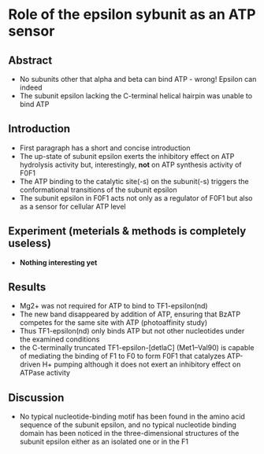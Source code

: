 # Role of the epsilon sybunit as an ATP sensor

## Abstract

- No subunits other that alpha and beta can bind ATP - wrong! Epsilon can indeed
- The subunit epsilon lacking the C-terminal helical hairpin was unable to bind ATP

## Introduction

- First paragraph has a short and concise introduction
- The up-state of subunit epsilon exerts the inhibitory effect on ATP hydrolysis activity but, interestingly, **not** on ATP synthesis activity of F0F1
- The ATP binding to the catalytic site(-s) on the subunit(-s) triggers the conformational transitions of the subunit epsilon
- The subunit epsilon in F0F1 acts not only as a regulator of F0F1 but also as a sensor for cellular ATP level

## Experiment (meterials & methods is completely useless)

- **Nothing interesting yet**

## Results

- Mg2+ was not required for ATP to bind to TF1-epsilon(nd)
- The new band disappeared by addition of ATP, ensuring that BzATP competes for the same site with ATP (photoaffinity study)
- Thus TF1-epsilon(nd) only binds ATP but not other nucleotides under the examined conditions
- the C-terminally truncated TF1-epsilon-[detlaC] (Met1–Val90) is capable of mediating the binding of F1 to F0 to form F0F1 that catalyzes ATP-driven H+ pumping although it does not exert an inhibitory effect on ATPase activity

## Discussion

- No typical nucleotide-binding motif has been found in the amino acid sequence of the subunit epsilon, and no typical nucleotide binding domain has been noticed in the three-dimensional structures of the subunit epsilon either as an isolated one or in the F1
